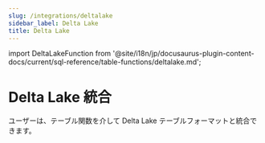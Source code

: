 ```yaml
---
slug: /integrations/deltalake
sidebar_label: Delta Lake
title: Delta Lake
---
```


import DeltaLakeFunction from '@site/i18n/jp/docusaurus-plugin-content-docs/current/sql-reference/table-functions/deltalake.md';


# Delta Lake 統合

ユーザーは、テーブル関数を介して Delta Lake テーブルフォーマットと統合できます。

<DeltaLakeFunction/>
